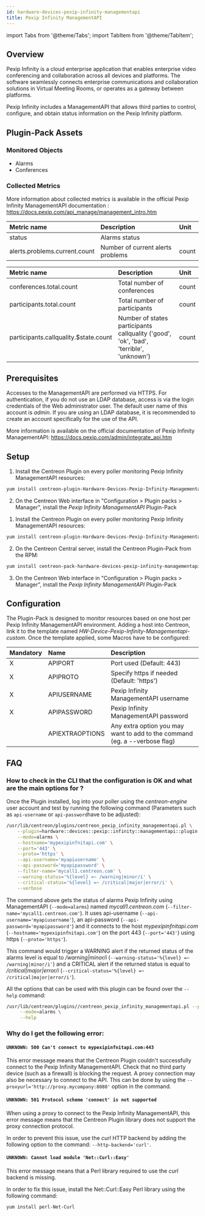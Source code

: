```yaml
---
id: hardware-devices-pexip-infinity-managementapi
title: Pexip Infinity ManagementAPI
---
```

import Tabs from '@theme/Tabs';
import TabItem from '@theme/TabItem';


## Overview

Pexip Infinity is a cloud enterprise application that enables enterprise video conferencing and collaboration across all devices and platforms. 
The software seamlessly connects enterprise communications and collaboration solutions in Virtual Meeting Rooms, or operates as a gateway between platforms.

Pexip Infinity includes a ManagementAPI that allows third parties to control, configure, and obtain status information on the Pexip Infinity platform.

## Plugin-Pack Assets

### Monitored Objects

* Alarms
* Conferences

### Collected Metrics

More information about collected metrics is available in the official Pexip Infinity ManagementAPI documentation : https://docs.pexip.com/api_manage/management_intro.htm

<Tabs groupId="sync">
<TabItem value="Alarms" label="Alarms">

| Metric name                                | Description                         | Unit  |
| :----------------------------------------- | :-----------------------------------| :---- |
| status                                     | Alarms status                       |       |
| alerts.problems.current.count              | Number of  current alerts problems  | count |

</TabItem>
<TabItem value="Conferences" label="Conferences">

| Metric name                                 | Description                                                                            | Unit  |
| :------------------------------------------ | :------------------------------------------------------------------------------------- | :---- |
| conferences.total.count                     | Total number of conferences                                                            | count |
| participants.total.count                    | Total number of participants			                                               | count |
| participants.callquality.$state.count       | Number of states participants callquality ('good', 'ok', 'bad', 'terrible', 'unknown') | count |

</TabItem>
</Tabs>

## Prerequisites

Accesses to the ManagementAPI are performed via HTTPS.
For authentication, if you do not use an LDAP database, access is via the login credentials of the Web administrator user. 
The default user name of this account is *admin*.
If you are using an LDAP database, it is recommended to create an account specifically for the use of the API.

More information is available on the official documentation of Pexip Infinity ManagementAPI: https://docs.pexip.com/admin/integrate_api.htm

## Setup

<Tabs groupId="sync">
<TabItem value="Online IMP Licence & IT-100 Editions" label="Online IMP Licence & IT-100 Editions">

1. Install the Centreon Plugin on every poller monitoring Pexip Infinity ManagementAPI resources:

```bash
yum install centreon-plugin-Hardware-Devices-Pexip-Infinity-Managementapi.noarch
```

2. On the Centreon Web interface in "Configuration > Plugin packs > Manager", install the *Pexip Infinity ManagementAPI* Plugin-Pack

</TabItem>
<TabItem value="Offline IMP License" label="Offline IMP License">

1. Install the Centreon Plugin on every poller monitoring Pexip Infinity ManagementAPI resources:

```bash
yum install centreon-plugin-Hardware-Devices-Pexip-Infinity-Managementapi.noarch
```

2. On the Centreon Central server, install the Centreon Plugin-Pack from the RPM:

```bash
yum install centreon-pack-hardware-devices-pexip-infinity-managementapi.noarch
```

3. On the Centreon Web interface in "Configuration > Plugin packs > Manager", install the *Pexip Infinity ManagementAPI* Plugin-Pack

</TabItem>
</Tabs>

## Configuration

The Plugin-Pack is designed to monitor resources based on one host per Pexip Infinity ManagementAPI environment.
Adding a host into Centreon, link it to the template named *HW-Device-Pexip-Infinity-Managementapi-custom*. 
Once the template applied, some Macros have to be configured:

| Mandatory | Name            | Description                                                                |
| :-------- | :-------------- | :------------------------------------------------------------------------- |
| X         | APIPORT         | Port used (Default: 443)                                                   |
| X         | APIPROTO        | Specify https if needed (Default: 'https')                                 |
| X         | APIUSERNAME     | Pexip Infinity ManagementAPI username                                      |
| X         | APIPASSWORD     | Pexip Infinity ManagementAPI password    	                               |
|           | APIEXTRAOPTIONS | Any extra option you may want to add to the command (eg. a --verbose flag) |

## FAQ

### How to check in the CLI that the configuration is OK and what are the main options for ?

Once the Plugin installed, log into your poller using the *centreon-engine* user account and test by running the following command 
(Parameters such as ```api-username``` or ```api-password```have to be adjusted):

```bash
/usr/lib/centreon/plugins/centreon_pexip_infinity_managementapi.pl \
    --plugin=hardware::devices::pexip::infinity::managementapi::plugin \
    --mode=alarms \
    --hostname='mypexipinfnitapi.com' \
    --port='443' \
    --proto='https' \
    --api-username='myapiusername' \
    --api-password='myapipassword' \
    --filter-name='mycall1.centreon.com' \
    --warning-status='%{level} =~ /warning|minor/i' \
    --critical-status='%{level} =~ /critical|major|error/i' \
    --verbose
```

The command above gets the status of alarms Pexip Infinity using ManagementAPI (```--mode=alarms```) named *mycall1.centreon.com* (```--filter-name='mycall1.centreon.com'```). 
It uses api-username (```--api-username='myapiusername'```), an api-password (```--api-password='myapipassword'```)
and it connects to the host _mypexipinfnitapi.com_ (```--hostname='mypexipinfnitapi.com'```) 
on the port 443 (```--port='443'```) using https (```--proto='https'```).

This command would trigger a WARNING alert if the returned status of the alarms level is equal to */warning|minor/i* (```--warning-status='%{level} =~ /warning|minor/i'```)
and a CRITICAL alert if the returned status is equal to */critical|major|error/i* (```--critical-status='%{level} =~ /critical|major|error/i'```).

All the options that can be used with this plugin can be found over the ```--help``` command:

```bash
/usr/lib/centreon/plugins//centreon_pexip_infinity_managementapi.pl --plugin=hardware::devices::pexip::infinity::managementapi::plugin \
     --mode=alarms \
     --help
```

### Why do I get the following error: 

#### ```UNKNOWN: 500 Can't connect to mypexipinfnitapi.com:443```

This error message means that the Centreon Plugin couldn't successfully connect to the Pexip Infinity ManagementAPI.
Check that no third party device (such as a firewall) is blocking the request.
A proxy connection may also be necessary to connect to the API. This can be done by using the ```--proxyurl='http://proxy.mycompany:8080'``` option in the command.

#### ```UNKNOWN: 501 Protocol scheme 'connect' is not supported``` 

When using a proxy to connect to the Pexip Infinity ManagementAPI, this error message means that the Centreon Plugin library does not support
the proxy connection protocol.

In order to prevent this issue, use the *curl* HTTP backend by adding the following option to the command: ```--http-backend='curl'```.

#### ```UNKNOWN: Cannot load module 'Net::Curl::Easy'```

This error message means that a Perl library required to use the *curl* backend is missing.

In order to fix this issue, install the Net\:\:Curl\:\:Easy Perl library using the following command:

```bash
yum install perl-Net-Curl
```

